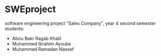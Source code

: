 # SWEproject
software engineering project "Sales Company", year 4 second semester 
students:
 - Abou Bakr Ragab Khalil
 - Muhammed Ibrahim Ayoube
 - Muhammad Ramadan Nassef

